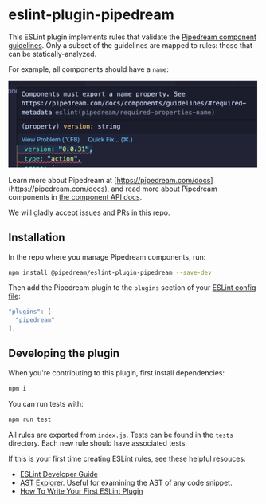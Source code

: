 # eslint-plugin-pipedream

This ESLint plugin implements rules that validate the [Pipedream component guidelines](https://pipedream.com/docs/components/guidelines/#guidelines-patterns). Only a subset of the guidelines are mapped to rules: those that can be statically-analyzed.

For example, all components should have a `name`:

<img src="./images/component-must-have-name.png" width=500 alt="Component must have name error" />

Learn more about Pipedream at [https://pipedream.com/docs](https://pipedream.com/docs), and read more about Pipedream components in [the component API docs](https://pipedream.com/docs/components/api/).

We will gladly accept issues and PRs in this repo.

## Installation

In the repo where you manage Pipedream components, run:

```bash
npm install @pipedream/eslint-plugin-pipedream --save-dev
```

Then add the Pipedream plugin to the `plugins` section of your [ESLint config file](https://eslint.org/docs/user-guide/configuring/):

```javascript
"plugins": [
  "pipedream"
],
```

## Developing the plugin

When you're contributing to this plugin, first install dependencies:

```bash
npm i
```

You can run tests with:

```bash
npm run test
```

All rules are exported from `index.js`. Tests can be found in the `tests` directory. Each new rule should have associated tests.

If this is your first time creating ESLint rules, see these helpful resouces:

* [ESLint Developer Guide](https://eslint.org/docs/developer-guide/)
* [AST Explorer](https://astexplorer.net/). Useful for examining the AST of any code snippet.
* [How To Write Your First ESLint Plugin](https://dev.to/spukas/how-to-write-your-first-eslint-plugin-145)